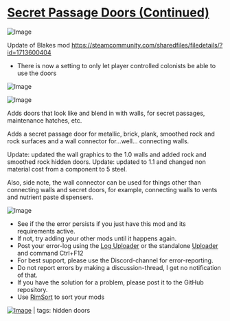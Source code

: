# [Secret Passage Doors (Continued)](https://steamcommunity.com/sharedfiles/filedetails/?id=2412682633)

![Image](https://i.imgur.com/buuPQel.png)

Update of Blakes mod
https://steamcommunity.com/sharedfiles/filedetails/?id=1713600404

- There is now a setting to only let player controlled colonists be able to use the doors

![Image](https://i.imgur.com/pufA0kM.png)
	
![Image](https://i.imgur.com/Z4GOv8H.png)

Adds doors that look like and blend in with walls, for secret passages, maintenance hatches, etc.

Adds a secret passage door for metallic, brick, plank, smoothed rock and rock surfaces and a wall connector for...well... connecting walls.
	
Update: updated the wall graphics to the 1.0 walls and added rock and smoothed rock hidden doors.
Update: updated to 1.1 and changed non material cost from a component to 5 steel.

Also, side note, the wall connector can be used for things other than connecting walls and secret doors, for example, connecting walls to vents and nutrient paste dispensers.

![Image](https://i.imgur.com/PwoNOj4.png)



-  See if the the error persists if you just have this mod and its requirements active.
-  If not, try adding your other mods until it happens again.
-  Post your error-log using the [Log Uploader](https://steamcommunity.com/sharedfiles/filedetails/?id=2873415404) or the standalone [Uploader](https://steamcommunity.com/sharedfiles/filedetails/?id=2873415404) and command Ctrl+F12
-  For best support, please use the Discord-channel for error-reporting.
-  Do not report errors by making a discussion-thread, I get no notification of that.
-  If you have the solution for a problem, please post it to the GitHub repository.
-  Use [RimSort](https://github.com/RimSort/RimSort/releases/latest) to sort your mods

 

[![Image](https://img.shields.io/github/v/release/emipa606/SecretPassageDoors?label=latest%20version&style=plastic&color=9f1111&labelColor=black)](https://steamcommunity.com/sharedfiles/filedetails/changelog/2412682633) | tags: hidden doors
